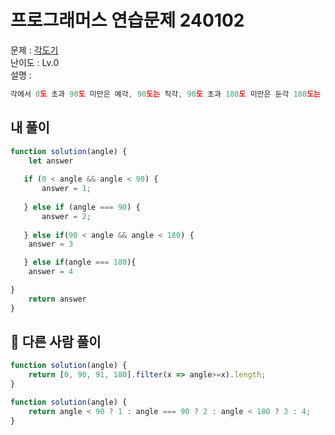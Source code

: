 # 프로그래머스 연습문제 240102

문제 : [각도기](https://school.programmers.co.kr/learn/courses/30/lessons/120829)  
난이도 : Lv.0  
설명 :

``` js
각에서 0도 초과 90도 미만은 예각, 90도는 직각, 90도 초과 180도 미만은 둔각 180도는 평각으로 분류합니다. 각 angle이 매개변수로 주어질 때 예각일 때 1, 직각일 때 2, 둔각일 때 3, 평각일 때 4를 return하도록 solution 함수를 완성해주세요.
```

## 내 풀이

``` js
function solution(angle) {
    let answer
    
   if (0 < angle && angle < 90) {
       answer = 1;
    
   } else if (angle === 90) {
       answer = 2;
      
   } else if(90 < angle && angle < 180) {
    answer = 3

   } else if(angle === 180){
    answer = 4

}
    return answer
}
```

## 👀 다른 사람 풀이

``` js
function solution(angle) {
    return [0, 90, 91, 180].filter(x => angle>=x).length;
}
```

``` js
function solution(angle) {
    return angle < 90 ? 1 : angle === 90 ? 2 : angle < 180 ? 3 : 4;
}
```
